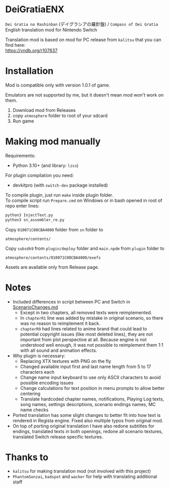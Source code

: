 # DeiGratiaENX
`Dei Gratia no Rashinban` (デイグラシアの羅針盤) / `Compass of Dei Gratia` English translation mod for Nintendo Switch

Translation mod is based on mod for PC release from `kalitsu` that you can find here:<br>
https://vndb.org/r107637

# Installation

Mod is compatible only with version 1.0.1 of game.

Emulators are not supported by me, but it doesn't mean mod won't work on them.

1. Download mod from Releases
2. copy `atmosphere` folder to root of your sdcard
3. Run game

# Making mod manually

Requirements:
- Python 3.10+ (and library: `lzss`)

For plugin compilation you need:
- devkitpro (with `switch-dev` package installed)

To compile plugin, just run `make` inside plugin folder.<br>
To compile script run `Prepare.cmd` on Windows or in bash opened in root of repo enter lines:
```cmd
python3 InjectText.py 
python3 sn_assembler_re.py
```

Copy `010071C00CBA4000` folder from `sn` folder to 
```
atmosphere/contents/
```
Copy `subsdk9` from `plugin/deploy` folder and `main.npdm` from `plugin` folder to
```
atmosphere/contents/010071C00CBA4000/exefs
```

Assets are available only from Release page.

# Notes
- Included differences in script between PC and Switch in [ScenarioChanges.md](./ScenarioChanges.md)
    - Except in two chapters, all removed texts were reimplemented. 
    - In `chapterR1` line was added by mistake in original scenario, so there was no reason to reimplement it back. 
    - `chapterR9` had lines related to anime brand that could lead to potential copyright issues (like most deleted lines), they are not important from plot perspective at all. Because engine is not understood well enough, it was not possible to reimplement them 1:1 with all sound and animation effects.
- Why plugin is necessary:
    - Replacing XTX textures with PNG on the fly
    - Changed available input first and last name length from 5 to 17 characters each
    - Change name input keyboard to use only ASCII characters to avoid possible encoding issues
    - Change calculations for text position in menu prompts to allow better centering
    - Translate hardcoded chapter names, notifications, Playing Log texts, song names, settings descriptions, scenario endings names, MC name checks
- Ported translation has some slight changes to better fit into how text is rendered in Regista engine. Fixed also multiple typos from original mod.
- On top of porting original translation I have also redone subtitles for endings, translated texts in both openings, redone all scenario textures, translated Switch release specific textures.

# Thanks to
- `kalitsu` for making translation mod (not involved with this project)
- `PhantomSonzai`, `badspot` and `wacker` for help with translating additional staff
